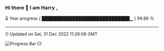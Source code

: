 ### Hi there 👋 I am Harry , 

⏳ Year progress { █████████████████████████████▁ } 99.86 %

---

⏰ Updated on Sat, 31 Dec 2022 11:26:06 GMT

![Progress Bar CI](https://github.com/duykhang68/duykhang68/workflows/Progress%20Bar%20CI/badge.svg)
